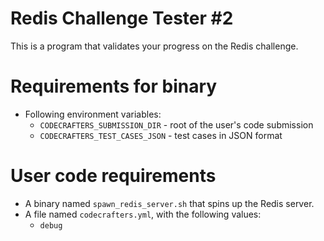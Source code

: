 # Redis Challenge Tester #2

This is a program that validates your progress on the Redis challenge.

# Requirements for binary

- Following environment variables:
  - `CODECRAFTERS_SUBMISSION_DIR` - root of the user's code submission
  - `CODECRAFTERS_TEST_CASES_JSON` - test cases in JSON format

# User code requirements

- A binary named `spawn_redis_server.sh` that spins up the Redis server.
- A file named `codecrafters.yml`, with the following values:
  - `debug`
